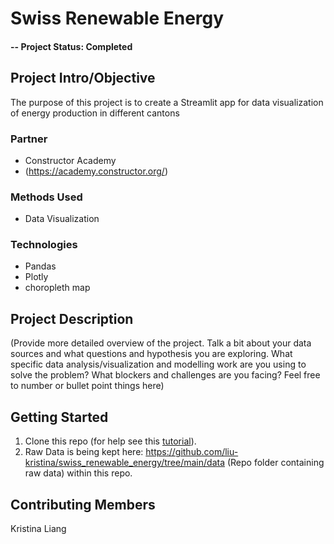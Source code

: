# Swiss Renewable Energy


#### -- Project Status: Completed

## Project Intro/Objective
The purpose of this project is to create a Streamlit app for data visualization of energy production in different cantons

### Partner
* Constructor Academy
* (https://academy.constructor.org/)

### Methods Used
* Data Visualization

### Technologies
* Pandas
* Plotly
* choropleth map

## Project Description
(Provide more detailed overview of the project.
Talk a bit about your data sources and what questions and hypothesis you are exploring.
What specific data analysis/visualization and modelling work are you using to solve the
problem? What blockers and challenges are you facing?
Feel free to number or bullet point things here)

## Getting Started

1. Clone this repo (for help see this [tutorial](https://help.github.com/articles/cloning-a-repository/)).
2. Raw Data is being kept here: https://github.com/liu-kristina/swiss_renewable_energy/tree/main/data (Repo folder containing raw data) within this repo.



## Contributing Members

Kristina Liang
